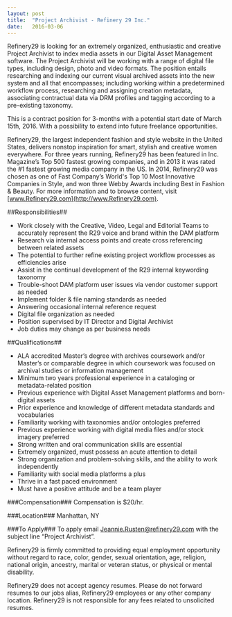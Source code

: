 ```yaml
---
layout: post
title:  "Project Archivist - Refinery 29 Inc."
date:   2016-03-06
---
```

Refinery29 is looking for an extremely organized, enthusiastic and creative Project Archivist to index media assets in our Digital Asset Management software.  The Project Archivist will be working with a range of digital file types, including design, photo and video formats.  The position entails researching and indexing our current visual archived assets into the new system and all that encompasses; including working within a predetermined workflow process, researching and assigning creation metadata, associating contractual data via DRM profiles and tagging according to a pre-existing taxonomy.  

This is a contract position for 3-months with a potential start date of March 15th, 2016. With a possibility to extend into future freelance opportunities.  

Refinery29, the largest independent fashion and style website in the United States, delivers nonstop inspiration for smart, stylish and creative women everywhere. For three years running, Refinery29 has been featured in Inc. Magazine’s Top 500 fastest growing companies, and in 2013 it was rated the #1 fastest growing media company in the US. In 2014, Refinery29 was chosen as one of Fast Company’s World's Top 10 Most Innovative Companies in Style, and won three Webby Awards including Best in Fashion & Beauty. For more information and to browse content, visit [www.Refinery29.com](http://www.Refinery29.com). 

##Responsibilities##
* Work closely with the Creative, Video, Legal and Editorial Teams to accurately represent the R29 voice and brand within the DAM platform
* Research via internal access points and create cross referencing between related assets
* The potential to further refine existing project workflow processes as efficiencies arise
* Assist in the continual development of the R29 internal keywording taxonomy
* Trouble-shoot DAM platform user issues via vendor customer support as needed
* Implement folder & file naming standards as needed
* Answering occasional internal reference request
* Digital file organization as needed
* Position supervised by IT Director and Digital Archivist
* Job duties may change as per business needs

##Qualifications##
* ALA accredited Master’s degree with archives coursework and/or Master’s or comparable degree in which coursework was focused on archival studies or information management
* Minimum two years professional experience in a cataloging or metadata-related position
* Previous experience with Digital Asset Management platforms and born-digital assets
* Prior experience and knowledge of different metadata standards and vocabularies
* Familiarity working with taxonomies and/or ontologies preferred
* Previous experience working with digital media files and/or stock imagery preferred
* Strong written and oral communication skills are essential
* Extremely organized, must possess an acute attention to detail
* Strong organization and problem-solving skills, and the ability to work independently
* Familiarity with social media platforms a plus
* Thrive in a fast paced environment
* Must have a positive attitude and be a team player

###Compensation###
 Compensation is $20/hr.

###Location###
Manhattan, NY

###To Apply###
To apply email [Jeannie.Rusten@refinery29.com](mailto:Jeannie.Rusten@refinery29.com) with the subject line “Project Archivist”.  

Refinery29 is firmly committed to providing equal employment opportunity without regard to race, color, gender, sexual orientation, age, religion, national origin, ancestry, marital or veteran status, or physical or mental disability.  

Refinery29 does not accept agency resumes. Please do not forward resumes to our jobs alias, Refinery29 employees or any other company location. Refinery29 is not responsible for any fees related to unsolicited resumes.